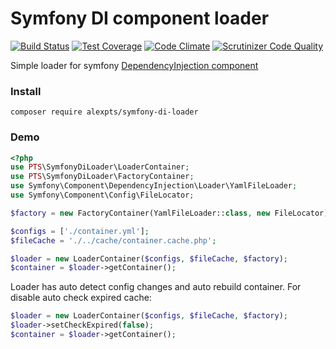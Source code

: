 # Symfony DI component loader

[![Build Status](https://travis-ci.org/alexpts/php-symfony-di-loader.svg?branch=master)](https://travis-ci.org/alexpts/php-symfony-di-loader)
[![Test Coverage](https://codeclimate.com/github/alexpts/php-symfony-di-loader/badges/coverage.svg)](https://codeclimate.com/github/alexpts/php-symfony-di-loader/coverage)
[![Code Climate](https://codeclimate.com/github/alexpts/php-symfony-di-loader/badges/gpa.svg)](https://codeclimate.com/github/alexpts/php-symfony-di-loader)
[![Scrutinizer Code Quality](https://scrutinizer-ci.com/g/alexpts/php-symfony-di-loader/badges/quality-score.png?b=master)](https://scrutinizer-ci.com/g/alexpts/php-symfony-di-loader/?branch=master)


Simple loader for symfony [DependencyInjection component]( https://symfony.com/doc/current/components/dependency_injection.html)

### Install
`composer require alexpts/symfony-di-loader`


### Demo
```php
<?php
use PTS\SymfonyDiLoader\LoaderContainer;
use PTS\SymfonyDiLoader\FactoryContainer;
use Symfony\Component\DependencyInjection\Loader\YamlFileLoader;
use Symfony\Component\Config\FileLocator;

$factory = new FactoryContainer(YamlFileLoader::class, new FileLocator);

$configs = ['./container.yml'];
$fileCache = './../cache/container.cache.php';

$loader = new LoaderContainer($configs, $fileCache, $factory);
$container = $loader->getContainer();
```


Loader has auto detect config changes and auto rebuild container.
For disable auto check expired cache:

```php
$loader = new LoaderContainer($configs, $fileCache, $factory);
$loader->setCheckExpired(false);
$container = $loader->getContainer();
```

